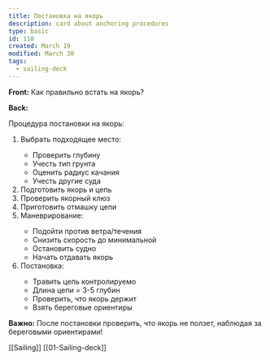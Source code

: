 ```yaml
---
title: Постановка на якорь
description: card about anchoring procedures
type: basic
id: 110
created: March 19
modified: March 30
tags:
  - sailing-deck
---
```


**Front:**
Как правильно встать на якорь?

**Back:**
<p>Процедура постановки на якорь:</p>

<ol>
  <li>Выбрать подходящее место:</li>
    <ul>
      <li>Проверить глубину</li>
      <li>Учесть тип грунта</li>
      <li>Оценить радиус качания</li>
      <li>Учесть другие суда</li>
    </ul>

  <li>Подготовить якорь и цепь</li>
  <li>Проверить якорный клюз</li>
  <li>Приготовить отмашку цепи</li>

  <li>Маневрирование:</li>
    <ul>
      <li>Подойти против ветра/течения</li>
      <li>Снизить скорость до минимальной</li>
      <li>Остановить судно</li>
      <li>Начать отдавать якорь</li>
    </ul>

  <li>Постановка:</li>
    <ul>
      <li>Травить цепь контролируемо</li>
      <li>Длина цепи = 3-5 глубин</li>
      <li>Проверить, что якорь держит</li>
      <li>Взять береговые ориентиры</li>
    </ul>
</ol>
<p><strong>Важно:</strong> После постановки проверить, что якорь не ползет, наблюдая за береговыми ориентирами!</p>
[[Sailing]]
[[01-Sailing-deck]]